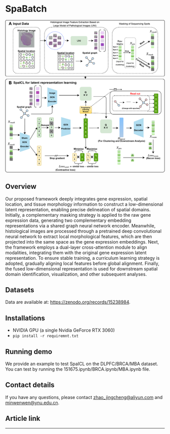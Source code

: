 # SpaBatch
![image](https://github.com/wenwenmin/SpaICL/blob/main/Fig1.png)

## Overview
Our proposed framework deeply integrates gene expression, spatial location, and tissue morphology information to construct a low-dimensional latent representation, enabling precise delineation of spatial domains. Initially, a complementary masking strategy is applied to the raw gene expression data, generating two complementary embedding representations via a shared graph neural network encoder. Meanwhile, histological images are processed through a pretrained deep convolutional neural network to extract local morphological features, which are then projected into the same space as the gene expression embeddings.
Next, the framework employs a dual-layer cross-attention module to align modalities, integrating them with the original gene expression latent representation. To ensure stable training, a curriculum learning strategy is adopted, gradually aligning local features before global alignment. Finally, the fused low-dimensional representation is used for downstream spatial domain identification, visualization, and other subsequent analyses.

## Datasets
Data are available at: https://zenodo.org/records/15238984.

## Installations
- NVIDIA GPU (a single Nvidia GeForce RTX 3060)
- `pip install -r requiremnt.txt`
  
## Running demo
We provide an example to test SpaICL on the DLPFC/BRCA/MBA dataset. You can test by running the 151675.ipynb/BRCA.ipynb/MBA.ipynb file.

## Contact details
If you have any questions, please contact zhao_jingcheng@aliyun.com and minwenwen@ynu.edu.cn.

## Article link
---
